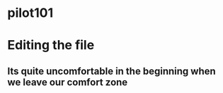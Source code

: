 # pilot101
# Editing the file
## Its quite uncomfortable in the beginning when we leave our comfort zone
